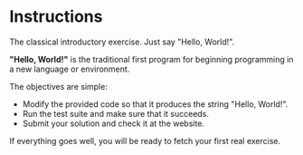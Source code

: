 # Instructions

The classical introductory exercise. Just say "Hello, World!".

**"Hello, World!"** is the traditional first program for beginning programming in a new language or environment.

The objectives are simple:

- Modify the provided code so that it produces the string "Hello, World!".
- Run the test suite and make sure that it succeeds.
- Submit your solution and check it at the website.
  
If everything goes well, you will be ready to fetch your first real exercise.
